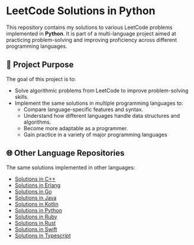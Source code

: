 # LeetCode Solutions in Python

This repository contains my solutions to various LeetCode problems implemented
in **Python**. It is part of a multi-language project aimed at practicing
problem-solving and improving proficiency across different programming
languages.

## 📌 Project Purpose

The goal of this project is to:

- Solve algorithmic problems from LeetCode to improve problem-solving skills.
- Implement the same solutions in multiple programming languages to:
  - Compare language-specific features and syntax.
  - Understand how different languages handle data structures and algorithms.
  - Become more adaptable as a programmer.
  - Gain practice in a variety of major programming languages

## 🌐 Other Language Repositories

The same solutions implemented in other languages:

- [Solutions in C++](https://github.com/zellenon/leetcode-cpp)
- [Solutions in Erlang](https://github.com/zellenon/leetcode-erlang)
- [Solutions in Go](https://github.com/zellenon/leetcode-go)
- [Solutions in Java](https://github.com/zellenon/leetcode-java)
- [Solutions in Kotlin](https://github.com/zellenon/leetcode-kotlin)
- [Solutions in Python](https://github.com/zellenon/leetcode-python)
- [Solutions in Ruby](https://github.com/zellenon/leetcode-ruby)
- [Solutions in Rust](https://github.com/zellenon/leetcode-rust)
- [Solutions in Swift](https://github.com/zellenon/leetcode-swift)
- [Solutions in Typescript](https://github.com/zellenon/leetcode-typescript)
